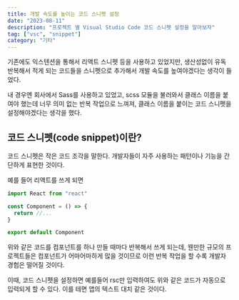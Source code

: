 ```yaml
---
title: 개발 속도를 높이는 코드 스니펫 설정
date: "2023-08-11"
description: "프로젝트 별 Visual Studio Code 코드 스니펫 설정을 알아보자"
tag: ["vsc", "snippet"]
category: "기타"
---
```


기존에도 익스텐션을 통해서 리액트 스니펫 등을 사용하고 있었지만, 생산성없이 유독 반복해서 적게 되는 코드들을 스니펫으로 추가해서 개발 속도를 높여야겠다는 생각이 들었다.

내 경우엔 회사에서 Sass를 사용하고 있었고, scss 모듈을 불러와서 클래스 이름을 붙여야 했는데 너무 의미 없는 반복 작업으로 느껴져, 클래스 이름을 붙이는 코드 스니펫을 설정해야겠다는 생각을 했다.

## 코드 스니펫(code snippet)이란?

코드 스니펫은 작은 코드 조각을 말한다. 개발자들이 자주 사용하는 패턴이나 기능을 간단하게 표현한 것이다.

예를 들어 리액트를 쓰게 되면

```jsx
import React from "react"

const Component = () => {
  return //...
}

export default Component
```

위와 같은 코드를 컴포넌트를 하나 만들 때마다 반복해서 쓰게 되는데, 웬만한 규모의 프로젝트들은 컴포넌트가 어마어마하게 많을 것이므로 이런 반복 작업을 할 수록 개발자 경험은 떨어질 것이다.

이때, 코드 스니펫을 설정하면 예를들어 rsc만 입력하여도 위와 같은 코드가 자동으로 입력되게 할 수 있다. 이를 테면 앱의 텍스트 대치 같은 것이다.
